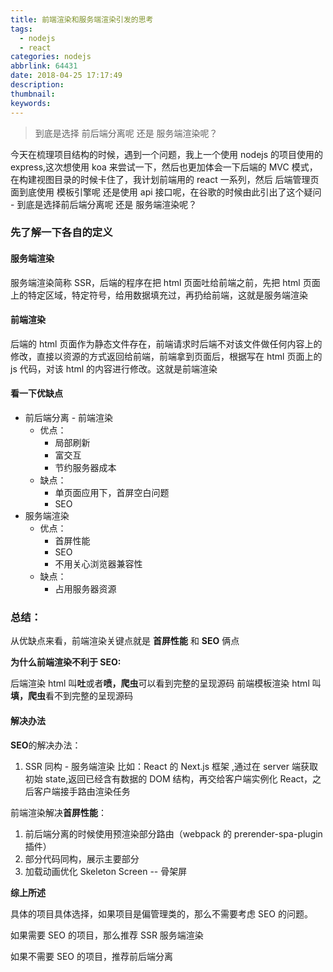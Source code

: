 ```yaml
---
title: 前端渲染和服务端渲染引发的思考
tags:
  - nodejs
  - react
categories: nodejs
abbrlink: 64431
date: 2018-04-25 17:17:49
description:
thumbnail:
keywords:
---
```


> 到底是选择 前后端分离呢 还是 服务端渲染呢？

今天在梳理项目结构的时候，遇到一个问题，我上一个使用 nodejs 的项目使用的 express,这次想使用 koa 来尝试一下，然后也更加体会一下后端的 MVC 模式，在构建视图目录的时候卡住了，我计划前端用的 react 一系列，然后 后端管理页面到底使用 模板引擎呢 还是使用 api 接口呢，在谷歌的时候由此引出了这个疑问 - 到底是选择前后端分离呢 还是 服务端渲染呢？

<!-- more -->

### 先了解一下各自的定义

#### 服务端渲染

服务端渲染简称 SSR，后端的程序在把 html 页面吐给前端之前，先把 html 页面上的特定区域，特定符号，给用数据填充过，再扔给前端，这就是服务端渲染

#### 前端渲染

后端的 html 页面作为静态文件存在，前端请求时后端不对该文件做任何内容上的修改，直接以资源的方式返回给前端，前端拿到页面后，根据写在 html 页面上的 js 代码，对该 html 的内容进行修改。这就是前端渲染

#### 看一下优缺点

- 前后端分离 - 前端渲染
  - 优点：
    - 局部刷新
    - 富交互
    - 节约服务器成本
  - 缺点：
    - 单页面应用下，首屏空白问题
    - SEO
- 服务端渲染
  - 优点：
    - 首屏性能
    - SEO
    - 不用关心浏览器兼容性
  - 缺点：
    - 占用服务器资源

### 总结：

从优缺点来看，前端渲染关键点就是 **首屏性能** 和 **SEO** 俩点

**为什么前端渲染不利于 SEO:**

后端渲染 html 叫**吐**或者**喷，爬虫**可以看到完整的呈现源码
前端模板渲染 html 叫**填，爬虫**看不到完整的呈现源码

#### 解决办法

**SEO**的解决办法：

1. SSR 同构 - 服务端渲染 比如：React 的 Next.js 框架 ,通过在 server 端获取初始 state,返回已经含有数据的 DOM 结构，再交给客户端实例化 React，之后客户端接手路由渲染任务

前端渲染解决**首屏性能**：

1. 前后端分离的时候使用预渲染部分路由（webpack 的 prerender-spa-plugin 插件）
2. 部分代码同构，展示主要部分
3. 加载动画优化 Skeleton Screen -- 骨架屏

**综上所述**

具体的项目具体选择，如果项目是偏管理类的，那么不需要考虑 SEO 的问题。

如果需要 SEO 的项目，那么推荐 SSR 服务端渲染

如果不需要 SEO 的项目，推荐前后端分离
